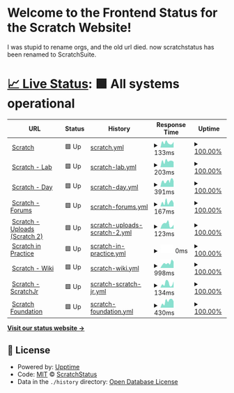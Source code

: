# Welcome to the Frontend Status for the Scratch Website!

I was stupid to rename orgs, and the old url died. now scratchstatus has been renamed to ScratchSuite.

# [📈 Live Status](https://scratchsuite.github.io): <!--live status--> **🟩 All systems operational**

<!--start: status pages-->
<!-- This summary is generated by Upptime (https://github.com/upptime/upptime) -->
<!-- Do not edit this manually, your changes will be overwritten -->
<!-- prettier-ignore -->
| URL | Status | History | Response Time | Uptime |
| --- | ------ | ------- | ------------- | ------ |
| <img alt="" src="https://favicons.githubusercontent.com/scratch.mit.edu" height="13"> [Scratch](https://scratch.mit.edu) | 🟩 Up | [scratch.yml](https://github.com/scratchsuite/frontend/commits/HEAD/history/scratch.yml) | <details><summary><img alt="Response time graph" src="./graphs/scratch/response-time-week.png" height="20"> 133ms</summary><br><a href="https://scratchsuite.github.io/frontend/history/scratch"><img alt="Response time 154" src="https://img.shields.io/endpoint?url=https%3A%2F%2Fraw.githubusercontent.com%2Fscratchsuite%2Ffrontend%2FHEAD%2Fapi%2Fscratch%2Fresponse-time.json"></a><br><a href="https://scratchsuite.github.io/frontend/history/scratch"><img alt="24-hour response time 157" src="https://img.shields.io/endpoint?url=https%3A%2F%2Fraw.githubusercontent.com%2Fscratchsuite%2Ffrontend%2FHEAD%2Fapi%2Fscratch%2Fresponse-time-day.json"></a><br><a href="https://scratchsuite.github.io/frontend/history/scratch"><img alt="7-day response time 133" src="https://img.shields.io/endpoint?url=https%3A%2F%2Fraw.githubusercontent.com%2Fscratchsuite%2Ffrontend%2FHEAD%2Fapi%2Fscratch%2Fresponse-time-week.json"></a><br><a href="https://scratchsuite.github.io/frontend/history/scratch"><img alt="30-day response time 135" src="https://img.shields.io/endpoint?url=https%3A%2F%2Fraw.githubusercontent.com%2Fscratchsuite%2Ffrontend%2FHEAD%2Fapi%2Fscratch%2Fresponse-time-month.json"></a><br><a href="https://scratchsuite.github.io/frontend/history/scratch"><img alt="1-year response time 138" src="https://img.shields.io/endpoint?url=https%3A%2F%2Fraw.githubusercontent.com%2Fscratchsuite%2Ffrontend%2FHEAD%2Fapi%2Fscratch%2Fresponse-time-year.json"></a></details> | <details><summary><a href="https://scratchsuite.github.io/frontend/history/scratch">100.00%</a></summary><a href="https://scratchsuite.github.io/frontend/history/scratch"><img alt="All-time uptime 100.00%" src="https://img.shields.io/endpoint?url=https%3A%2F%2Fraw.githubusercontent.com%2Fscratchsuite%2Ffrontend%2FHEAD%2Fapi%2Fscratch%2Fuptime.json"></a><br><a href="https://scratchsuite.github.io/frontend/history/scratch"><img alt="24-hour uptime 100.00%" src="https://img.shields.io/endpoint?url=https%3A%2F%2Fraw.githubusercontent.com%2Fscratchsuite%2Ffrontend%2FHEAD%2Fapi%2Fscratch%2Fuptime-day.json"></a><br><a href="https://scratchsuite.github.io/frontend/history/scratch"><img alt="7-day uptime 100.00%" src="https://img.shields.io/endpoint?url=https%3A%2F%2Fraw.githubusercontent.com%2Fscratchsuite%2Ffrontend%2FHEAD%2Fapi%2Fscratch%2Fuptime-week.json"></a><br><a href="https://scratchsuite.github.io/frontend/history/scratch"><img alt="30-day uptime 100.00%" src="https://img.shields.io/endpoint?url=https%3A%2F%2Fraw.githubusercontent.com%2Fscratchsuite%2Ffrontend%2FHEAD%2Fapi%2Fscratch%2Fuptime-month.json"></a><br><a href="https://scratchsuite.github.io/frontend/history/scratch"><img alt="1-year uptime 100.00%" src="https://img.shields.io/endpoint?url=https%3A%2F%2Fraw.githubusercontent.com%2Fscratchsuite%2Ffrontend%2FHEAD%2Fapi%2Fscratch%2Fuptime-year.json"></a></details>
| <img alt="" src="https://favicons.githubusercontent.com/lab.scratch.mit.edu" height="13"> [Scratch - Lab](https://lab.scratch.mit.edu) | 🟩 Up | [scratch-lab.yml](https://github.com/scratchsuite/frontend/commits/HEAD/history/scratch-lab.yml) | <details><summary><img alt="Response time graph" src="./graphs/scratch-lab/response-time-week.png" height="20"> 203ms</summary><br><a href="https://scratchsuite.github.io/frontend/history/scratch-lab"><img alt="Response time 177" src="https://img.shields.io/endpoint?url=https%3A%2F%2Fraw.githubusercontent.com%2Fscratchsuite%2Ffrontend%2FHEAD%2Fapi%2Fscratch-lab%2Fresponse-time.json"></a><br><a href="https://scratchsuite.github.io/frontend/history/scratch-lab"><img alt="24-hour response time 181" src="https://img.shields.io/endpoint?url=https%3A%2F%2Fraw.githubusercontent.com%2Fscratchsuite%2Ffrontend%2FHEAD%2Fapi%2Fscratch-lab%2Fresponse-time-day.json"></a><br><a href="https://scratchsuite.github.io/frontend/history/scratch-lab"><img alt="7-day response time 203" src="https://img.shields.io/endpoint?url=https%3A%2F%2Fraw.githubusercontent.com%2Fscratchsuite%2Ffrontend%2FHEAD%2Fapi%2Fscratch-lab%2Fresponse-time-week.json"></a><br><a href="https://scratchsuite.github.io/frontend/history/scratch-lab"><img alt="30-day response time 175" src="https://img.shields.io/endpoint?url=https%3A%2F%2Fraw.githubusercontent.com%2Fscratchsuite%2Ffrontend%2FHEAD%2Fapi%2Fscratch-lab%2Fresponse-time-month.json"></a><br><a href="https://scratchsuite.github.io/frontend/history/scratch-lab"><img alt="1-year response time 164" src="https://img.shields.io/endpoint?url=https%3A%2F%2Fraw.githubusercontent.com%2Fscratchsuite%2Ffrontend%2FHEAD%2Fapi%2Fscratch-lab%2Fresponse-time-year.json"></a></details> | <details><summary><a href="https://scratchsuite.github.io/frontend/history/scratch-lab">100.00%</a></summary><a href="https://scratchsuite.github.io/frontend/history/scratch-lab"><img alt="All-time uptime 100.00%" src="https://img.shields.io/endpoint?url=https%3A%2F%2Fraw.githubusercontent.com%2Fscratchsuite%2Ffrontend%2FHEAD%2Fapi%2Fscratch-lab%2Fuptime.json"></a><br><a href="https://scratchsuite.github.io/frontend/history/scratch-lab"><img alt="24-hour uptime 100.00%" src="https://img.shields.io/endpoint?url=https%3A%2F%2Fraw.githubusercontent.com%2Fscratchsuite%2Ffrontend%2FHEAD%2Fapi%2Fscratch-lab%2Fuptime-day.json"></a><br><a href="https://scratchsuite.github.io/frontend/history/scratch-lab"><img alt="7-day uptime 100.00%" src="https://img.shields.io/endpoint?url=https%3A%2F%2Fraw.githubusercontent.com%2Fscratchsuite%2Ffrontend%2FHEAD%2Fapi%2Fscratch-lab%2Fuptime-week.json"></a><br><a href="https://scratchsuite.github.io/frontend/history/scratch-lab"><img alt="30-day uptime 100.00%" src="https://img.shields.io/endpoint?url=https%3A%2F%2Fraw.githubusercontent.com%2Fscratchsuite%2Ffrontend%2FHEAD%2Fapi%2Fscratch-lab%2Fuptime-month.json"></a><br><a href="https://scratchsuite.github.io/frontend/history/scratch-lab"><img alt="1-year uptime 100.00%" src="https://img.shields.io/endpoint?url=https%3A%2F%2Fraw.githubusercontent.com%2Fscratchsuite%2Ffrontend%2FHEAD%2Fapi%2Fscratch-lab%2Fuptime-year.json"></a></details>
| <img alt="" src="https://favicons.githubusercontent.com/day.scratch.mit.edu" height="13"> [Scratch - Day](https://day.scratch.mit.edu) | 🟩 Up | [scratch-day.yml](https://github.com/scratchsuite/frontend/commits/HEAD/history/scratch-day.yml) | <details><summary><img alt="Response time graph" src="./graphs/scratch-day/response-time-week.png" height="20"> 391ms</summary><br><a href="https://scratchsuite.github.io/frontend/history/scratch-day"><img alt="Response time 344" src="https://img.shields.io/endpoint?url=https%3A%2F%2Fraw.githubusercontent.com%2Fscratchsuite%2Ffrontend%2FHEAD%2Fapi%2Fscratch-day%2Fresponse-time.json"></a><br><a href="https://scratchsuite.github.io/frontend/history/scratch-day"><img alt="24-hour response time 373" src="https://img.shields.io/endpoint?url=https%3A%2F%2Fraw.githubusercontent.com%2Fscratchsuite%2Ffrontend%2FHEAD%2Fapi%2Fscratch-day%2Fresponse-time-day.json"></a><br><a href="https://scratchsuite.github.io/frontend/history/scratch-day"><img alt="7-day response time 391" src="https://img.shields.io/endpoint?url=https%3A%2F%2Fraw.githubusercontent.com%2Fscratchsuite%2Ffrontend%2FHEAD%2Fapi%2Fscratch-day%2Fresponse-time-week.json"></a><br><a href="https://scratchsuite.github.io/frontend/history/scratch-day"><img alt="30-day response time 376" src="https://img.shields.io/endpoint?url=https%3A%2F%2Fraw.githubusercontent.com%2Fscratchsuite%2Ffrontend%2FHEAD%2Fapi%2Fscratch-day%2Fresponse-time-month.json"></a><br><a href="https://scratchsuite.github.io/frontend/history/scratch-day"><img alt="1-year response time 344" src="https://img.shields.io/endpoint?url=https%3A%2F%2Fraw.githubusercontent.com%2Fscratchsuite%2Ffrontend%2FHEAD%2Fapi%2Fscratch-day%2Fresponse-time-year.json"></a></details> | <details><summary><a href="https://scratchsuite.github.io/frontend/history/scratch-day">100.00%</a></summary><a href="https://scratchsuite.github.io/frontend/history/scratch-day"><img alt="All-time uptime 100.00%" src="https://img.shields.io/endpoint?url=https%3A%2F%2Fraw.githubusercontent.com%2Fscratchsuite%2Ffrontend%2FHEAD%2Fapi%2Fscratch-day%2Fuptime.json"></a><br><a href="https://scratchsuite.github.io/frontend/history/scratch-day"><img alt="24-hour uptime 100.00%" src="https://img.shields.io/endpoint?url=https%3A%2F%2Fraw.githubusercontent.com%2Fscratchsuite%2Ffrontend%2FHEAD%2Fapi%2Fscratch-day%2Fuptime-day.json"></a><br><a href="https://scratchsuite.github.io/frontend/history/scratch-day"><img alt="7-day uptime 100.00%" src="https://img.shields.io/endpoint?url=https%3A%2F%2Fraw.githubusercontent.com%2Fscratchsuite%2Ffrontend%2FHEAD%2Fapi%2Fscratch-day%2Fuptime-week.json"></a><br><a href="https://scratchsuite.github.io/frontend/history/scratch-day"><img alt="30-day uptime 100.00%" src="https://img.shields.io/endpoint?url=https%3A%2F%2Fraw.githubusercontent.com%2Fscratchsuite%2Ffrontend%2FHEAD%2Fapi%2Fscratch-day%2Fuptime-month.json"></a><br><a href="https://scratchsuite.github.io/frontend/history/scratch-day"><img alt="1-year uptime 100.00%" src="https://img.shields.io/endpoint?url=https%3A%2F%2Fraw.githubusercontent.com%2Fscratchsuite%2Ffrontend%2FHEAD%2Fapi%2Fscratch-day%2Fuptime-year.json"></a></details>
| <img alt="" src="https://favicons.githubusercontent.com/scratch.mit.edu" height="13"> [Scratch - Forums](https://scratch.mit.edu/discuss) | 🟩 Up | [scratch-forums.yml](https://github.com/scratchsuite/frontend/commits/HEAD/history/scratch-forums.yml) | <details><summary><img alt="Response time graph" src="./graphs/scratch-forums/response-time-week.png" height="20"> 167ms</summary><br><a href="https://scratchsuite.github.io/frontend/history/scratch-forums"><img alt="Response time 156" src="https://img.shields.io/endpoint?url=https%3A%2F%2Fraw.githubusercontent.com%2Fscratchsuite%2Ffrontend%2FHEAD%2Fapi%2Fscratch-forums%2Fresponse-time.json"></a><br><a href="https://scratchsuite.github.io/frontend/history/scratch-forums"><img alt="24-hour response time 135" src="https://img.shields.io/endpoint?url=https%3A%2F%2Fraw.githubusercontent.com%2Fscratchsuite%2Ffrontend%2FHEAD%2Fapi%2Fscratch-forums%2Fresponse-time-day.json"></a><br><a href="https://scratchsuite.github.io/frontend/history/scratch-forums"><img alt="7-day response time 167" src="https://img.shields.io/endpoint?url=https%3A%2F%2Fraw.githubusercontent.com%2Fscratchsuite%2Ffrontend%2FHEAD%2Fapi%2Fscratch-forums%2Fresponse-time-week.json"></a><br><a href="https://scratchsuite.github.io/frontend/history/scratch-forums"><img alt="30-day response time 136" src="https://img.shields.io/endpoint?url=https%3A%2F%2Fraw.githubusercontent.com%2Fscratchsuite%2Ffrontend%2FHEAD%2Fapi%2Fscratch-forums%2Fresponse-time-month.json"></a><br><a href="https://scratchsuite.github.io/frontend/history/scratch-forums"><img alt="1-year response time 131" src="https://img.shields.io/endpoint?url=https%3A%2F%2Fraw.githubusercontent.com%2Fscratchsuite%2Ffrontend%2FHEAD%2Fapi%2Fscratch-forums%2Fresponse-time-year.json"></a></details> | <details><summary><a href="https://scratchsuite.github.io/frontend/history/scratch-forums">100.00%</a></summary><a href="https://scratchsuite.github.io/frontend/history/scratch-forums"><img alt="All-time uptime 100.00%" src="https://img.shields.io/endpoint?url=https%3A%2F%2Fraw.githubusercontent.com%2Fscratchsuite%2Ffrontend%2FHEAD%2Fapi%2Fscratch-forums%2Fuptime.json"></a><br><a href="https://scratchsuite.github.io/frontend/history/scratch-forums"><img alt="24-hour uptime 100.00%" src="https://img.shields.io/endpoint?url=https%3A%2F%2Fraw.githubusercontent.com%2Fscratchsuite%2Ffrontend%2FHEAD%2Fapi%2Fscratch-forums%2Fuptime-day.json"></a><br><a href="https://scratchsuite.github.io/frontend/history/scratch-forums"><img alt="7-day uptime 100.00%" src="https://img.shields.io/endpoint?url=https%3A%2F%2Fraw.githubusercontent.com%2Fscratchsuite%2Ffrontend%2FHEAD%2Fapi%2Fscratch-forums%2Fuptime-week.json"></a><br><a href="https://scratchsuite.github.io/frontend/history/scratch-forums"><img alt="30-day uptime 100.00%" src="https://img.shields.io/endpoint?url=https%3A%2F%2Fraw.githubusercontent.com%2Fscratchsuite%2Ffrontend%2FHEAD%2Fapi%2Fscratch-forums%2Fuptime-month.json"></a><br><a href="https://scratchsuite.github.io/frontend/history/scratch-forums"><img alt="1-year uptime 100.00%" src="https://img.shields.io/endpoint?url=https%3A%2F%2Fraw.githubusercontent.com%2Fscratchsuite%2Ffrontend%2FHEAD%2Fapi%2Fscratch-forums%2Fuptime-year.json"></a></details>
| <img alt="" src="https://favicons.githubusercontent.com/uploads.scratch.mit.edu" height="13"> [Scratch - Uploads (Scratch 2)](https://uploads.scratch.mit.edu/) | 🟩 Up | [scratch-uploads-scratch-2.yml](https://github.com/scratchsuite/frontend/commits/HEAD/history/scratch-uploads-scratch-2.yml) | <details><summary><img alt="Response time graph" src="./graphs/scratch-uploads-scratch-2/response-time-week.png" height="20"> 123ms</summary><br><a href="https://scratchsuite.github.io/frontend/history/scratch-uploads-scratch-2"><img alt="Response time 542" src="https://img.shields.io/endpoint?url=https%3A%2F%2Fraw.githubusercontent.com%2Fscratchsuite%2Ffrontend%2FHEAD%2Fapi%2Fscratch-uploads-scratch-2%2Fresponse-time.json"></a><br><a href="https://scratchsuite.github.io/frontend/history/scratch-uploads-scratch-2"><img alt="24-hour response time 109" src="https://img.shields.io/endpoint?url=https%3A%2F%2Fraw.githubusercontent.com%2Fscratchsuite%2Ffrontend%2FHEAD%2Fapi%2Fscratch-uploads-scratch-2%2Fresponse-time-day.json"></a><br><a href="https://scratchsuite.github.io/frontend/history/scratch-uploads-scratch-2"><img alt="7-day response time 123" src="https://img.shields.io/endpoint?url=https%3A%2F%2Fraw.githubusercontent.com%2Fscratchsuite%2Ffrontend%2FHEAD%2Fapi%2Fscratch-uploads-scratch-2%2Fresponse-time-week.json"></a><br><a href="https://scratchsuite.github.io/frontend/history/scratch-uploads-scratch-2"><img alt="30-day response time 131" src="https://img.shields.io/endpoint?url=https%3A%2F%2Fraw.githubusercontent.com%2Fscratchsuite%2Ffrontend%2FHEAD%2Fapi%2Fscratch-uploads-scratch-2%2Fresponse-time-month.json"></a><br><a href="https://scratchsuite.github.io/frontend/history/scratch-uploads-scratch-2"><img alt="1-year response time 202" src="https://img.shields.io/endpoint?url=https%3A%2F%2Fraw.githubusercontent.com%2Fscratchsuite%2Ffrontend%2FHEAD%2Fapi%2Fscratch-uploads-scratch-2%2Fresponse-time-year.json"></a></details> | <details><summary><a href="https://scratchsuite.github.io/frontend/history/scratch-uploads-scratch-2">100.00%</a></summary><a href="https://scratchsuite.github.io/frontend/history/scratch-uploads-scratch-2"><img alt="All-time uptime 100.00%" src="https://img.shields.io/endpoint?url=https%3A%2F%2Fraw.githubusercontent.com%2Fscratchsuite%2Ffrontend%2FHEAD%2Fapi%2Fscratch-uploads-scratch-2%2Fuptime.json"></a><br><a href="https://scratchsuite.github.io/frontend/history/scratch-uploads-scratch-2"><img alt="24-hour uptime 100.00%" src="https://img.shields.io/endpoint?url=https%3A%2F%2Fraw.githubusercontent.com%2Fscratchsuite%2Ffrontend%2FHEAD%2Fapi%2Fscratch-uploads-scratch-2%2Fuptime-day.json"></a><br><a href="https://scratchsuite.github.io/frontend/history/scratch-uploads-scratch-2"><img alt="7-day uptime 100.00%" src="https://img.shields.io/endpoint?url=https%3A%2F%2Fraw.githubusercontent.com%2Fscratchsuite%2Ffrontend%2FHEAD%2Fapi%2Fscratch-uploads-scratch-2%2Fuptime-week.json"></a><br><a href="https://scratchsuite.github.io/frontend/history/scratch-uploads-scratch-2"><img alt="30-day uptime 100.00%" src="https://img.shields.io/endpoint?url=https%3A%2F%2Fraw.githubusercontent.com%2Fscratchsuite%2Ffrontend%2FHEAD%2Fapi%2Fscratch-uploads-scratch-2%2Fuptime-month.json"></a><br><a href="https://scratchsuite.github.io/frontend/history/scratch-uploads-scratch-2"><img alt="1-year uptime 100.00%" src="https://img.shields.io/endpoint?url=https%3A%2F%2Fraw.githubusercontent.com%2Fscratchsuite%2Ffrontend%2FHEAD%2Fapi%2Fscratch-uploads-scratch-2%2Fuptime-year.json"></a></details>
| <img alt="" src="https://favicons.githubusercontent.com/sip.scratch.mit.edu" height="13"> [Scratch in Practice](https://sip.scratch.mit.edu/) | 🟩 Up | [scratch-in-practice.yml](https://github.com/scratchsuite/frontend/commits/HEAD/history/scratch-in-practice.yml) | <details><summary><img alt="Response time graph" src="./graphs/scratch-in-practice/response-time-week.png" height="20"> 0ms</summary><br><a href="https://scratchsuite.github.io/frontend/history/scratch-in-practice"><img alt="Response time 0" src="https://img.shields.io/endpoint?url=https%3A%2F%2Fraw.githubusercontent.com%2Fscratchsuite%2Ffrontend%2FHEAD%2Fapi%2Fscratch-in-practice%2Fresponse-time.json"></a><br><a href="https://scratchsuite.github.io/frontend/history/scratch-in-practice"><img alt="24-hour response time 0" src="https://img.shields.io/endpoint?url=https%3A%2F%2Fraw.githubusercontent.com%2Fscratchsuite%2Ffrontend%2FHEAD%2Fapi%2Fscratch-in-practice%2Fresponse-time-day.json"></a><br><a href="https://scratchsuite.github.io/frontend/history/scratch-in-practice"><img alt="7-day response time 0" src="https://img.shields.io/endpoint?url=https%3A%2F%2Fraw.githubusercontent.com%2Fscratchsuite%2Ffrontend%2FHEAD%2Fapi%2Fscratch-in-practice%2Fresponse-time-week.json"></a><br><a href="https://scratchsuite.github.io/frontend/history/scratch-in-practice"><img alt="30-day response time 0" src="https://img.shields.io/endpoint?url=https%3A%2F%2Fraw.githubusercontent.com%2Fscratchsuite%2Ffrontend%2FHEAD%2Fapi%2Fscratch-in-practice%2Fresponse-time-month.json"></a><br><a href="https://scratchsuite.github.io/frontend/history/scratch-in-practice"><img alt="1-year response time 0" src="https://img.shields.io/endpoint?url=https%3A%2F%2Fraw.githubusercontent.com%2Fscratchsuite%2Ffrontend%2FHEAD%2Fapi%2Fscratch-in-practice%2Fresponse-time-year.json"></a></details> | <details><summary><a href="https://scratchsuite.github.io/frontend/history/scratch-in-practice">100.00%</a></summary><a href="https://scratchsuite.github.io/frontend/history/scratch-in-practice"><img alt="All-time uptime 100.00%" src="https://img.shields.io/endpoint?url=https%3A%2F%2Fraw.githubusercontent.com%2Fscratchsuite%2Ffrontend%2FHEAD%2Fapi%2Fscratch-in-practice%2Fuptime.json"></a><br><a href="https://scratchsuite.github.io/frontend/history/scratch-in-practice"><img alt="24-hour uptime 100.00%" src="https://img.shields.io/endpoint?url=https%3A%2F%2Fraw.githubusercontent.com%2Fscratchsuite%2Ffrontend%2FHEAD%2Fapi%2Fscratch-in-practice%2Fuptime-day.json"></a><br><a href="https://scratchsuite.github.io/frontend/history/scratch-in-practice"><img alt="7-day uptime 100.00%" src="https://img.shields.io/endpoint?url=https%3A%2F%2Fraw.githubusercontent.com%2Fscratchsuite%2Ffrontend%2FHEAD%2Fapi%2Fscratch-in-practice%2Fuptime-week.json"></a><br><a href="https://scratchsuite.github.io/frontend/history/scratch-in-practice"><img alt="30-day uptime 100.00%" src="https://img.shields.io/endpoint?url=https%3A%2F%2Fraw.githubusercontent.com%2Fscratchsuite%2Ffrontend%2FHEAD%2Fapi%2Fscratch-in-practice%2Fuptime-month.json"></a><br><a href="https://scratchsuite.github.io/frontend/history/scratch-in-practice"><img alt="1-year uptime 100.00%" src="https://img.shields.io/endpoint?url=https%3A%2F%2Fraw.githubusercontent.com%2Fscratchsuite%2Ffrontend%2FHEAD%2Fapi%2Fscratch-in-practice%2Fuptime-year.json"></a></details>
| <img alt="" src="https://favicons.githubusercontent.com/scratch-wiki.info" height="13"> [Scratch - Wiki](https://scratch-wiki.info) | 🟩 Up | [scratch-wiki.yml](https://github.com/scratchsuite/frontend/commits/HEAD/history/scratch-wiki.yml) | <details><summary><img alt="Response time graph" src="./graphs/scratch-wiki/response-time-week.png" height="20"> 998ms</summary><br><a href="https://scratchsuite.github.io/frontend/history/scratch-wiki"><img alt="Response time 962" src="https://img.shields.io/endpoint?url=https%3A%2F%2Fraw.githubusercontent.com%2Fscratchsuite%2Ffrontend%2FHEAD%2Fapi%2Fscratch-wiki%2Fresponse-time.json"></a><br><a href="https://scratchsuite.github.io/frontend/history/scratch-wiki"><img alt="24-hour response time 1288" src="https://img.shields.io/endpoint?url=https%3A%2F%2Fraw.githubusercontent.com%2Fscratchsuite%2Ffrontend%2FHEAD%2Fapi%2Fscratch-wiki%2Fresponse-time-day.json"></a><br><a href="https://scratchsuite.github.io/frontend/history/scratch-wiki"><img alt="7-day response time 998" src="https://img.shields.io/endpoint?url=https%3A%2F%2Fraw.githubusercontent.com%2Fscratchsuite%2Ffrontend%2FHEAD%2Fapi%2Fscratch-wiki%2Fresponse-time-week.json"></a><br><a href="https://scratchsuite.github.io/frontend/history/scratch-wiki"><img alt="30-day response time 1053" src="https://img.shields.io/endpoint?url=https%3A%2F%2Fraw.githubusercontent.com%2Fscratchsuite%2Ffrontend%2FHEAD%2Fapi%2Fscratch-wiki%2Fresponse-time-month.json"></a><br><a href="https://scratchsuite.github.io/frontend/history/scratch-wiki"><img alt="1-year response time 954" src="https://img.shields.io/endpoint?url=https%3A%2F%2Fraw.githubusercontent.com%2Fscratchsuite%2Ffrontend%2FHEAD%2Fapi%2Fscratch-wiki%2Fresponse-time-year.json"></a></details> | <details><summary><a href="https://scratchsuite.github.io/frontend/history/scratch-wiki">100.00%</a></summary><a href="https://scratchsuite.github.io/frontend/history/scratch-wiki"><img alt="All-time uptime 100.00%" src="https://img.shields.io/endpoint?url=https%3A%2F%2Fraw.githubusercontent.com%2Fscratchsuite%2Ffrontend%2FHEAD%2Fapi%2Fscratch-wiki%2Fuptime.json"></a><br><a href="https://scratchsuite.github.io/frontend/history/scratch-wiki"><img alt="24-hour uptime 100.00%" src="https://img.shields.io/endpoint?url=https%3A%2F%2Fraw.githubusercontent.com%2Fscratchsuite%2Ffrontend%2FHEAD%2Fapi%2Fscratch-wiki%2Fuptime-day.json"></a><br><a href="https://scratchsuite.github.io/frontend/history/scratch-wiki"><img alt="7-day uptime 100.00%" src="https://img.shields.io/endpoint?url=https%3A%2F%2Fraw.githubusercontent.com%2Fscratchsuite%2Ffrontend%2FHEAD%2Fapi%2Fscratch-wiki%2Fuptime-week.json"></a><br><a href="https://scratchsuite.github.io/frontend/history/scratch-wiki"><img alt="30-day uptime 100.00%" src="https://img.shields.io/endpoint?url=https%3A%2F%2Fraw.githubusercontent.com%2Fscratchsuite%2Ffrontend%2FHEAD%2Fapi%2Fscratch-wiki%2Fuptime-month.json"></a><br><a href="https://scratchsuite.github.io/frontend/history/scratch-wiki"><img alt="1-year uptime 100.00%" src="https://img.shields.io/endpoint?url=https%3A%2F%2Fraw.githubusercontent.com%2Fscratchsuite%2Ffrontend%2FHEAD%2Fapi%2Fscratch-wiki%2Fuptime-year.json"></a></details>
| <img alt="" src="https://favicons.githubusercontent.com/www.scratchjr.org" height="13"> [Scratch - ScratchJr](https://www.scratchjr.org/) | 🟩 Up | [scratch-scratch-jr.yml](https://github.com/scratchsuite/frontend/commits/HEAD/history/scratch-scratch-jr.yml) | <details><summary><img alt="Response time graph" src="./graphs/scratch-scratch-jr/response-time-week.png" height="20"> 134ms</summary><br><a href="https://scratchsuite.github.io/frontend/history/scratch-scratch-jr"><img alt="Response time 162" src="https://img.shields.io/endpoint?url=https%3A%2F%2Fraw.githubusercontent.com%2Fscratchsuite%2Ffrontend%2FHEAD%2Fapi%2Fscratch-scratch-jr%2Fresponse-time.json"></a><br><a href="https://scratchsuite.github.io/frontend/history/scratch-scratch-jr"><img alt="24-hour response time 201" src="https://img.shields.io/endpoint?url=https%3A%2F%2Fraw.githubusercontent.com%2Fscratchsuite%2Ffrontend%2FHEAD%2Fapi%2Fscratch-scratch-jr%2Fresponse-time-day.json"></a><br><a href="https://scratchsuite.github.io/frontend/history/scratch-scratch-jr"><img alt="7-day response time 134" src="https://img.shields.io/endpoint?url=https%3A%2F%2Fraw.githubusercontent.com%2Fscratchsuite%2Ffrontend%2FHEAD%2Fapi%2Fscratch-scratch-jr%2Fresponse-time-week.json"></a><br><a href="https://scratchsuite.github.io/frontend/history/scratch-scratch-jr"><img alt="30-day response time 164" src="https://img.shields.io/endpoint?url=https%3A%2F%2Fraw.githubusercontent.com%2Fscratchsuite%2Ffrontend%2FHEAD%2Fapi%2Fscratch-scratch-jr%2Fresponse-time-month.json"></a><br><a href="https://scratchsuite.github.io/frontend/history/scratch-scratch-jr"><img alt="1-year response time 175" src="https://img.shields.io/endpoint?url=https%3A%2F%2Fraw.githubusercontent.com%2Fscratchsuite%2Ffrontend%2FHEAD%2Fapi%2Fscratch-scratch-jr%2Fresponse-time-year.json"></a></details> | <details><summary><a href="https://scratchsuite.github.io/frontend/history/scratch-scratch-jr">100.00%</a></summary><a href="https://scratchsuite.github.io/frontend/history/scratch-scratch-jr"><img alt="All-time uptime 100.00%" src="https://img.shields.io/endpoint?url=https%3A%2F%2Fraw.githubusercontent.com%2Fscratchsuite%2Ffrontend%2FHEAD%2Fapi%2Fscratch-scratch-jr%2Fuptime.json"></a><br><a href="https://scratchsuite.github.io/frontend/history/scratch-scratch-jr"><img alt="24-hour uptime 100.00%" src="https://img.shields.io/endpoint?url=https%3A%2F%2Fraw.githubusercontent.com%2Fscratchsuite%2Ffrontend%2FHEAD%2Fapi%2Fscratch-scratch-jr%2Fuptime-day.json"></a><br><a href="https://scratchsuite.github.io/frontend/history/scratch-scratch-jr"><img alt="7-day uptime 100.00%" src="https://img.shields.io/endpoint?url=https%3A%2F%2Fraw.githubusercontent.com%2Fscratchsuite%2Ffrontend%2FHEAD%2Fapi%2Fscratch-scratch-jr%2Fuptime-week.json"></a><br><a href="https://scratchsuite.github.io/frontend/history/scratch-scratch-jr"><img alt="30-day uptime 100.00%" src="https://img.shields.io/endpoint?url=https%3A%2F%2Fraw.githubusercontent.com%2Fscratchsuite%2Ffrontend%2FHEAD%2Fapi%2Fscratch-scratch-jr%2Fuptime-month.json"></a><br><a href="https://scratchsuite.github.io/frontend/history/scratch-scratch-jr"><img alt="1-year uptime 100.00%" src="https://img.shields.io/endpoint?url=https%3A%2F%2Fraw.githubusercontent.com%2Fscratchsuite%2Ffrontend%2FHEAD%2Fapi%2Fscratch-scratch-jr%2Fuptime-year.json"></a></details>
| <img alt="" src="https://favicons.githubusercontent.com/www.scratchfoundation.org" height="13"> [Scratch Foundation](https://www.scratchfoundation.org/) | 🟩 Up | [scratch-foundation.yml](https://github.com/scratchsuite/frontend/commits/HEAD/history/scratch-foundation.yml) | <details><summary><img alt="Response time graph" src="./graphs/scratch-foundation/response-time-week.png" height="20"> 430ms</summary><br><a href="https://scratchsuite.github.io/frontend/history/scratch-foundation"><img alt="Response time 325" src="https://img.shields.io/endpoint?url=https%3A%2F%2Fraw.githubusercontent.com%2Fscratchsuite%2Ffrontend%2FHEAD%2Fapi%2Fscratch-foundation%2Fresponse-time.json"></a><br><a href="https://scratchsuite.github.io/frontend/history/scratch-foundation"><img alt="24-hour response time 426" src="https://img.shields.io/endpoint?url=https%3A%2F%2Fraw.githubusercontent.com%2Fscratchsuite%2Ffrontend%2FHEAD%2Fapi%2Fscratch-foundation%2Fresponse-time-day.json"></a><br><a href="https://scratchsuite.github.io/frontend/history/scratch-foundation"><img alt="7-day response time 430" src="https://img.shields.io/endpoint?url=https%3A%2F%2Fraw.githubusercontent.com%2Fscratchsuite%2Ffrontend%2FHEAD%2Fapi%2Fscratch-foundation%2Fresponse-time-week.json"></a><br><a href="https://scratchsuite.github.io/frontend/history/scratch-foundation"><img alt="30-day response time 356" src="https://img.shields.io/endpoint?url=https%3A%2F%2Fraw.githubusercontent.com%2Fscratchsuite%2Ffrontend%2FHEAD%2Fapi%2Fscratch-foundation%2Fresponse-time-month.json"></a><br><a href="https://scratchsuite.github.io/frontend/history/scratch-foundation"><img alt="1-year response time 337" src="https://img.shields.io/endpoint?url=https%3A%2F%2Fraw.githubusercontent.com%2Fscratchsuite%2Ffrontend%2FHEAD%2Fapi%2Fscratch-foundation%2Fresponse-time-year.json"></a></details> | <details><summary><a href="https://scratchsuite.github.io/frontend/history/scratch-foundation">100.00%</a></summary><a href="https://scratchsuite.github.io/frontend/history/scratch-foundation"><img alt="All-time uptime 100.00%" src="https://img.shields.io/endpoint?url=https%3A%2F%2Fraw.githubusercontent.com%2Fscratchsuite%2Ffrontend%2FHEAD%2Fapi%2Fscratch-foundation%2Fuptime.json"></a><br><a href="https://scratchsuite.github.io/frontend/history/scratch-foundation"><img alt="24-hour uptime 100.00%" src="https://img.shields.io/endpoint?url=https%3A%2F%2Fraw.githubusercontent.com%2Fscratchsuite%2Ffrontend%2FHEAD%2Fapi%2Fscratch-foundation%2Fuptime-day.json"></a><br><a href="https://scratchsuite.github.io/frontend/history/scratch-foundation"><img alt="7-day uptime 100.00%" src="https://img.shields.io/endpoint?url=https%3A%2F%2Fraw.githubusercontent.com%2Fscratchsuite%2Ffrontend%2FHEAD%2Fapi%2Fscratch-foundation%2Fuptime-week.json"></a><br><a href="https://scratchsuite.github.io/frontend/history/scratch-foundation"><img alt="30-day uptime 100.00%" src="https://img.shields.io/endpoint?url=https%3A%2F%2Fraw.githubusercontent.com%2Fscratchsuite%2Ffrontend%2FHEAD%2Fapi%2Fscratch-foundation%2Fuptime-month.json"></a><br><a href="https://scratchsuite.github.io/frontend/history/scratch-foundation"><img alt="1-year uptime 100.00%" src="https://img.shields.io/endpoint?url=https%3A%2F%2Fraw.githubusercontent.com%2Fscratchsuite%2Ffrontend%2FHEAD%2Fapi%2Fscratch-foundation%2Fuptime-year.json"></a></details>

<!--end: status pages-->

[**Visit our status website →**](https://scratchstatus.github.io)

## 📄 License

- Powered by: [Upptime](https://github.com/upptime/upptime)
- Code: [MIT](./LICENSE) © [ScratchStatus](scratchstatus.github.io)
- Data in the `./history` directory: [Open Database License](https://opendatacommons.org/licenses/odbl/1-0/)
